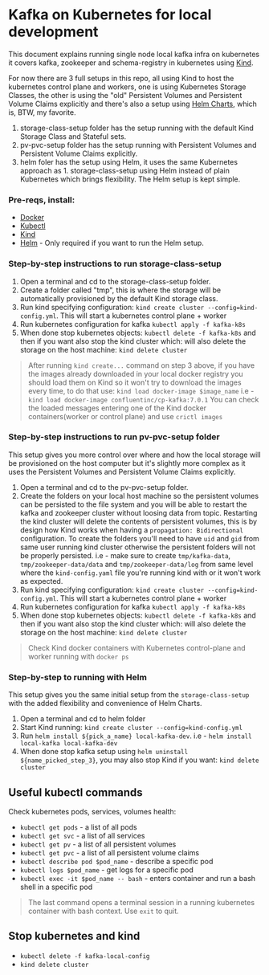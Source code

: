 # Kafka on Kubernetes for local development

This document explains running single node local kafka infra on kubernetes it covers kafka, zookeeper and
schema-registry in kubernetes using [Kind](https://kind.sigs.k8s.io/).

For now there are 3 full setups in this repo, all using Kind to host the kubernetes control plane and workers, one is
using Kubernetes Storage Classes, the other is using the "old" Persistent Volumes and Persistent Volume Claims
explicitly and there's also a setup using [Helm Charts](https://helm.sh/), which is, BTW, my favorite.

1. storage-class-setup folder has the setup running with the default Kind Storage Class and Stateful sets.
2. pv-pvc-setup folder has the setup running with Persistent Volumes and Persistent Volume Claims explicitly.
3. helm foler has the setup using Helm, it uses the same Kubernetes approach as 1. storage-class-setup using Helm 
   instead of plain Kubernetes which brings flexibility. The Helm setup is kept simple.


### Pre-reqs, install:

- [Docker](https://docs.docker.com/get-docker/)
- [Kubectl](https://kubernetes.io/docs/tasks/tools/#kubectl)
- [Kind](https://kind.sigs.k8s.io/)
- [Helm](https://helm.sh/) - Only required if you want to run the Helm setup.

### Step-by-step instructions to run storage-class-setup

1. Open a terminal and cd to the storage-class-setup folder.
2. Create a folder called "tmp", this is where the storage will be automatically provisioned by the default Kind storage
   class.
3. Run kind specifying configuration: `kind create cluster --config=kind-config.yml`. This will start a kubernetes
   control plane + worker
4. Run kubernetes configuration for kafka `kubectl apply -f kafka-k8s`
5. When done stop kubernetes objects: `kubectl delete -f kafka-k8s` and then if you want also stop the kind cluster
   which:
   will also delete the storage on the host machine: `kind delete cluster`

> After running `kind create...` command on step 3 above, if you have the images already downloaded in your local docker
> registry you should load them on Kind so it won't try to download the images every time, to do that use: 
> `kind load docker-image $image_name` i.e - `kind load docker-image confluentinc/cp-kafka:7.0.1`
> You can check the loaded messages entering one of the Kind docker containers(worker or control plane) and use `crictl images`

### Step-by-step instructions to run pv-pvc-setup folder

This setup gives you more control over where and how the local storage will be provisioned on the host computer but it's
slightly more complex as it uses the Persistent Volumes and Persistent Volume Claims explicitly.

1. Open a terminal and cd to the pv-pvc-setup folder.
2. Create the folders on your local host machine so the persistent volumes can be persisted to the file system and you
   will be able to restart the kafka and zookeeper cluster without loosing data from topic. Restarting the kind cluster
   will delete the contents of persistent volumes, this is by design how Kind works when having
   a `propagation: Bidirectional` configuration. To create the folders you'll need to have `uid` and `gid` from same
   user running kind cluster otherwise the persistent folders will not be properly persisted. i.e - make sure to
   create `tmp/kafka-data`, `tmp/zookeeper-data/data` and `tmp/zookeeper-data/log`
   from same level where the `kind-config.yaml` file you're running kind with or it won't work as expected.
3. Run kind specifying configuration: `kind create cluster --config=kind-config.yml`. This will start a kubernetes
   control plane + worker
4. Run kubernetes configuration for kafka `kubectl apply -f kafka-k8s`
5. When done stop kubernetes objects: `kubectl delete -f kafka-k8s` and then if you want also stop the kind cluster
   which:
   will also delete the storage on the host machine: `kind delete cluster`

> Check Kind docker containers with Kubernetes control-plane and worker running with `docker ps`


### Step-by-step to running with Helm

This setup gives you the same initial setup from the `storage-class-setup` with the added flexibility and convenience of 
Helm Charts. 

1. Open a terminal and cd to helm folder
2. Start Kind running: `kind create cluster --config=kind-config.yml`
3. Run `helm install ${pick_a_name} local-kafka-dev`. i.e - `helm install local-kafka local-kafka-dev`
4. When done stop kafka setup using `helm uninstall ${name_picked_step_3}`, you may also stop Kind if you want: `kind delete cluster`

## Useful kubectl commands

Check kubernetes pods, services, volumes health:

 - `kubectl get pods` - a list of all pods
 - `kubectl get svc` - a list of all services
 - `kubectl get pv` - a list of all persistent volumes
 - `kubectl get pvc` - a list of all persistent volume claims
 - `kubectl describe pod $pod_name` - describe a specific pod
 - `kubectl logs $pod_name` - get logs for a specific pod
 - `kubectl exec -it $pod_name -- bash` - enters container and run a bash shell in a specific pod

> The last command opens a terminal session in a running kubernetes container with bash context. Use `exit` to quit.

## Stop kubernetes and kind

- `kubectl delete -f kafka-local-config`
- `kind delete cluster`